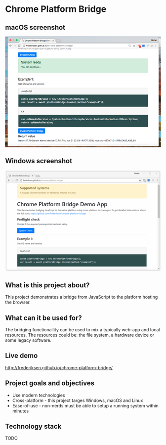 # Chrome Platform Bridge
## macOS screenshot
![Demo](https://raw.githubusercontent.com/frederiksen/chrome-platform-bridge/master/documentation/macOS.png "Demo")

## Windows screenshot
![Demo](https://raw.githubusercontent.com/frederiksen/chrome-platform-bridge/master/documentation/Windows.gif "Demo")

## What is this project about?
This project demonstrates a bridge from JavaScript to the platform hosting the browser.

## What can it be used for?
The bridging functionallity can be used to mix a typically web-app and local resources. The resources could be: the file system, a hardware device or some legacy software.

## Live demo
http://frederiksen.github.io/chrome-platform-bridge/

## Project goals and objectives
* Use modern technologies
* Cross-platform - this project targes Windows, macOS and Linux
* Ease-of-use - non-nerds must be able to setup a running system within minutes

## Technology stack
TODO
